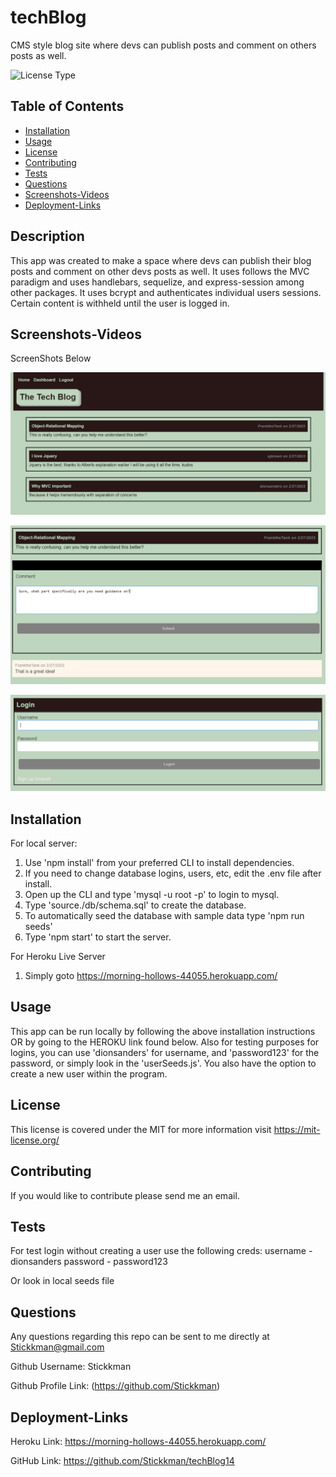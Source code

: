 # techBlog
CMS style blog site where devs can publish posts and comment on others posts as well.

![License Type](https://shields.io/badge/license-MIT-blue)
## Table of Contents
* [Installation](#installation)
* [Usage](#usage)
* [License](#license)
* [Contributing](#contributing)
* [Tests](#tests)
* [Questions](#questions)
* [Screenshots-Videos](#screenshots-videos)
* [Deployment-Links](#deployment-links)


## Description
This app was created to make a space where devs can publish their blog posts and comment on other devs posts as well.  It uses follows the MVC paradigm and uses handlebars, sequelize, and express-session among other packages.  It uses bcrypt and authenticates individual users sessions.  Certain content is withheld until the user is logged in.

## Screenshots-Videos

ScreenShots Below

![Application Demo Screenshot1](https://github.com/Stickkman/techBlog14/blob/main/assets/screenshot01.jpg?raw=true)

![Application Demo Screenshot2](https://github.com/Stickkman/techBlog14/blob/main/assets/screenshot02.jpg?raw=true)

![Application Demo Screenshot3](https://github.com/Stickkman/techBlog14/blob/main/assets/screenshot03.jpg?raw=true)

## Installation
For local server:
1. Use 'npm install' from your preferred CLI to install dependencies. 
2. If you need to change database logins, users, etc, edit the .env file after install.
3. Open up the CLI and type 'mysql -u root -p' to login to mysql.
4. Type 'source./db/schema.sql' to create the database.
6. To automatically seed the database with sample data type 'npm run seeds'
7. Type 'npm start' to start the server.

For Heroku Live Server
1. Simply goto https://morning-hollows-44055.herokuapp.com/

## Usage

This app can be run locally by following the above installation instructions OR
by going to the HEROKU link found below.  Also for testing purposes for logins, 
you can use 'dionsanders' for username, and 'password123' for the password, or
simply look in the 'userSeeds.js'. You also have the option to create a new user
within the program.

## License
This license is covered under the MIT
 for more information visit https://mit-license.org/

## Contributing
If you would like to contribute please send me an email.

## Tests
For test login without creating a user use the following creds:
username - dionsanders
password - password123

Or look in local seeds file

## Questions
Any questions regarding this repo can be sent to me directly at Stickkman@gmail.com

Github Username: Stickkman

Github Profile Link: (https://github.com/Stickkman)

## Deployment-Links

Heroku Link: https://morning-hollows-44055.herokuapp.com/

GitHub Link: https://github.com/Stickkman/techBlog14






